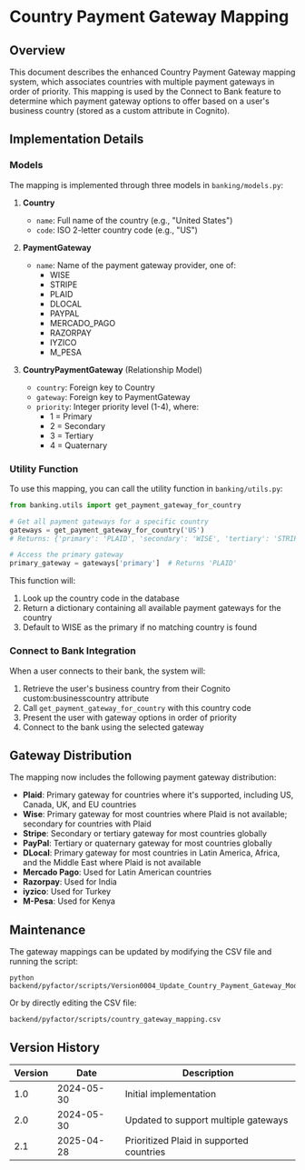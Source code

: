 # Country Payment Gateway Mapping

## Overview

This document describes the enhanced Country Payment Gateway mapping system, which associates countries with multiple payment gateways in order of priority. This mapping is used by the Connect to Bank feature to determine which payment gateway options to offer based on a user's business country (stored as a custom attribute in Cognito).

## Implementation Details

### Models

The mapping is implemented through three models in `banking/models.py`:

1. **Country** 
   - `name`: Full name of the country (e.g., "United States")
   - `code`: ISO 2-letter country code (e.g., "US")

2. **PaymentGateway**
   - `name`: Name of the payment gateway provider, one of:
     - WISE
     - STRIPE
     - PLAID
     - DLOCAL
     - PAYPAL
     - MERCADO_PAGO
     - RAZORPAY
     - IYZICO
     - M_PESA

3. **CountryPaymentGateway** (Relationship Model)
   - `country`: Foreign key to Country
   - `gateway`: Foreign key to PaymentGateway
   - `priority`: Integer priority level (1-4), where:
     - 1 = Primary
     - 2 = Secondary
     - 3 = Tertiary
     - 4 = Quaternary

### Utility Function

To use this mapping, you can call the utility function in `banking/utils.py`:

```python
from banking.utils import get_payment_gateway_for_country

# Get all payment gateways for a specific country
gateways = get_payment_gateway_for_country('US')
# Returns: {'primary': 'PLAID', 'secondary': 'WISE', 'tertiary': 'STRIPE', 'quaternary': 'PAYPAL'}

# Access the primary gateway
primary_gateway = gateways['primary']  # Returns 'PLAID'
```

This function will:
1. Look up the country code in the database
2. Return a dictionary containing all available payment gateways for the country
3. Default to WISE as the primary if no matching country is found

### Connect to Bank Integration

When a user connects to their bank, the system will:

1. Retrieve the user's business country from their Cognito custom:businesscountry attribute
2. Call `get_payment_gateway_for_country` with this country code
3. Present the user with gateway options in order of priority
4. Connect to the bank using the selected gateway

## Gateway Distribution

The mapping now includes the following payment gateway distribution:

- **Plaid**: Primary gateway for countries where it's supported, including US, Canada, UK, and EU countries
- **Wise**: Primary gateway for most countries where Plaid is not available; secondary for countries with Plaid
- **Stripe**: Secondary or tertiary gateway for most countries globally
- **PayPal**: Tertiary or quaternary gateway for most countries globally
- **DLocal**: Primary gateway for most countries in Latin America, Africa, and the Middle East where Plaid is not available
- **Mercado Pago**: Used for Latin American countries
- **Razorpay**: Used for India
- **iyzico**: Used for Turkey
- **M-Pesa**: Used for Kenya

## Maintenance

The gateway mappings can be updated by modifying the CSV file and running the script:

```
python backend/pyfactor/scripts/Version0004_Update_Country_Payment_Gateway_Model.py
```

Or by directly editing the CSV file:
```
backend/pyfactor/scripts/country_gateway_mapping.csv
```

## Version History

| Version | Date       | Description                                |
|---------|------------|--------------------------------------------|
| 1.0     | 2024-05-30 | Initial implementation                     |
| 2.0     | 2024-05-30 | Updated to support multiple gateways       |
| 2.1     | 2025-04-28 | Prioritized Plaid in supported countries   | 